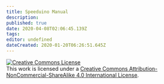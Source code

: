 ```yaml
---
title: Speeduino Manual
description: 
published: true
date: 2020-04-08T02:06:45.139Z
tags: 
editor: undefined
dateCreated: 2020-01-20T06:26:51.645Z
---
```


<a rel="license" href="http://creativecommons.org/licenses/by-nc-sa/4.0/"><img alt="Creative Commons License" style="border-width:0" src="https://i.creativecommons.org/l/by-nc-sa/4.0/88x31.png" /></a><br />This work is licensed under a <a rel="license" href="http://creativecommons.org/licenses/by-nc-sa/4.0/">Creative Commons Attribution-NonCommercial-ShareAlike 4.0 International License</a>.